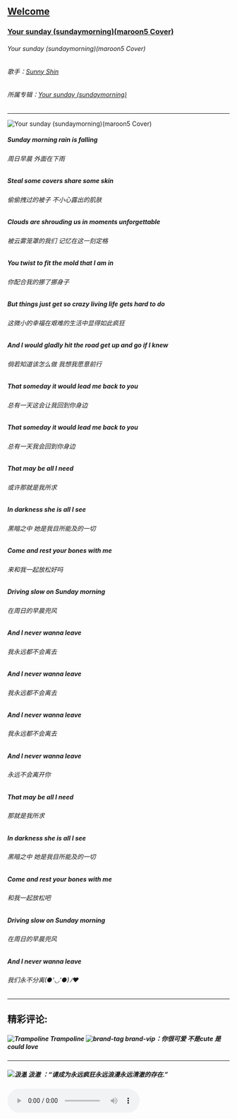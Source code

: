 ## [Welcome  ](https://zkeq.github.io/zkeq/%C2%B7index.htm)

### [Your sunday (sundaymorning)(maroon5 Cover)](https://music.163.com/#/song?id=1323090317)
###### Your sunday (sundaymorning)(maroon5 Cover)
###### 歌手：[Sunny Shin](https://music.163.com/artist?id=30606835)

###### 所属专辑：[Your sunday (sundaymorning)](https://music.163.com/album?id=74251857)

------------
![Your sunday (sundaymorning)(maroon5 Cover)](http://p1.music.126.net/8WF4ySTvXgWnoDkMp59UEg==/109951163648039084.jpg "Your sunday (sundaymorning)(maroon5 Cover)")


##### Sunday morning rain is falling

###### 周日早晨 外面在下雨

##### Steal some covers share some skin

###### 偷偷拽过的被子 不小心露出的肌肤

##### Clouds are shrouding us in moments unforgettable

###### 被云雾笼罩的我们 记忆在这一刻定格

##### You twist to fit the mold that I am in

###### 你配合我的挪了挪身子

##### But things just get so crazy living life gets hard to do

###### 这微小的幸福在艰难的生活中显得如此疯狂

##### And I would gladly hit the road get up and go if I knew

###### 倘若知道该怎么做 我想我愿意前行

##### That someday it would lead me back to you

###### 总有一天这会让我回到你身边

##### That someday it would lead me back to you

###### 总有一天我会回到你身边

##### That may be all I need

###### 或许那就是我所求

##### In darkness she is all I see

###### 黑暗之中 她是我目所能及的一切

##### Come and rest your bones with me

###### 来和我一起放松好吗

##### Driving slow on Sunday morning

###### 在周日的早晨兜风

##### And I never wanna leave

###### 我永远都不会离去

##### And I never wanna leave

###### 我永远都不会离去

##### And I never wanna leave

###### 我永远都不会离去

##### And I never wanna leave

###### 永远不会离开你

##### That may be all I need

###### 那就是我所求

##### In darkness she is all I see

###### 黑暗之中 她是我目所能及的一切

##### Come and rest your bones with me

###### 和我一起放松吧

##### Driving slow on Sunday morning

###### 在周日的早晨兜风

##### And I never wanna leave

###### 我们永不分离(●'◡'●)ﾉ❤
-----------------



## 精彩评论:
##### ![TrampoIine](https://p2.music.126.net/2-e_KETGzY09k2XLThT3Pg==/109951165101858579.jpg?param=50y50)  TrampoIine  ![brand-tag brand-vip](https://p1.music.126.net/y8pM-M1mytg6B1ThedCbJA==/109951163709550847.png?param=35y10)：你很可爱 不是cute 是could love
---------------------------------
##### ![汲澈](https://p2.music.126.net/_ygdojWY5Lfoz0DxPEp28g==/109951164570328972.jpg?param=50y50)  汲澈  ：“请成为永远疯狂永远浪漫永远清澈的存在.”

<audio id="bgmMusic" src="http://music.163.com/song/media/outer/url?id=1323090317.mp3" preload="auto" type="audio/mp3" autoplay="true"  controls></audio>
